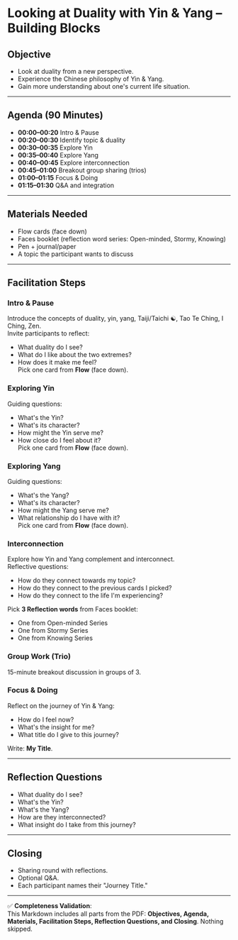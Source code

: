 # Looking at Duality with Yin & Yang – Building Blocks

## Objective
- Look at duality from a new perspective.  
- Experience the Chinese philosophy of Yin & Yang.  
- Gain more understanding about one's current life situation.  

---

## Agenda (90 Minutes)
- **00:00–00:20** Intro & Pause  
- **00:20–00:30** Identify topic & duality  
- **00:30–00:35** Explore Yin  
- **00:35–00:40** Explore Yang  
- **00:40–00:45** Explore interconnection  
- **00:45–01:00** Breakout group sharing (trios)  
- **01:00–01:15** Focus & Doing  
- **01:15–01:30** Q&A and integration  

---

## Materials Needed
- Flow cards (face down)  
- Faces booklet (reflection word series: Open-minded, Stormy, Knowing)  
- Pen + journal/paper  
- A topic the participant wants to discuss  

---

## Facilitation Steps

### Intro & Pause
Introduce the concepts of duality, yin, yang, Taiji/Taichi ☯, Tao Te Ching, I Ching, Zen.  
Invite participants to reflect:  
- What duality do I see?  
- What do I like about the two extremes?  
- How does it make me feel?  
Pick one card from **Flow** (face down).  

### Exploring Yin
Guiding questions:  
- What's the Yin?  
- What's its character?  
- How might the Yin serve me?  
- How close do I feel about it?  
Pick one card from **Flow** (face down).  

### Exploring Yang
Guiding questions:  
- What's the Yang?  
- What's its character?  
- How might the Yang serve me?  
- What relationship do I have with it?  
Pick one card from **Flow** (face down).  

### Interconnection
Explore how Yin and Yang complement and interconnect.  
Reflective questions:  
- How do they connect towards my topic?  
- How do they connect to the previous cards I picked?  
- How do they connect to the life I'm experiencing?  

Pick **3 Reflection words** from Faces booklet:  
- One from Open-minded Series  
- One from Stormy Series  
- One from Knowing Series  

### Group Work (Trio)
15-minute breakout discussion in groups of 3.  

### Focus & Doing
Reflect on the journey of Yin & Yang:  
- How do I feel now?  
- What's the insight for me?  
- What title do I give to this journey?  

Write: **My Title**.  

---

## Reflection Questions
- What duality do I see?  
- What's the Yin?  
- What's the Yang?  
- How are they interconnected?  
- What insight do I take from this journey?  

---

## Closing
- Sharing round with reflections.  
- Optional Q&A.  
- Each participant names their "Journey Title."  

---

✅ **Completeness Validation**:  
This Markdown includes all parts from the PDF: **Objectives, Agenda, Materials, Facilitation Steps, Reflection Questions, and Closing**. Nothing skipped.
